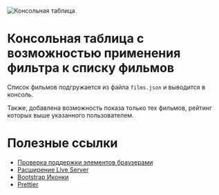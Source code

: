 ![Консольная таблица](./example.png)

# Консольная таблица с возможностью применения фильтра к списку фильмов
Список фильмов подгружается из файла `films.json` и выводится в консоль.

Также, добавлена возможность показа только тех фильмов, рейтинг которых выше указанного пользователем.

# Полезные ссылки
- [Проверка поддержки элементов браузерами](https://caniuse.com/)
- [Расширение Live Server](https://marketplace.visualstudio.com/items?itemName=ritwickdey.LiveServer)
- [Bootstrap Иконки](https://icons.getbootstrap.com/)
- [Prettier](https://prettier.io/)
